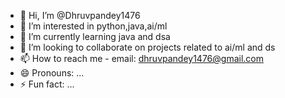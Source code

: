- 👋 Hi, I’m @Dhruvpandey1476
- 👀 I’m interested in python,java,ai/ml
- 🌱 I’m currently learning java and dsa
- 💞️ I’m looking to collaborate on projects related to ai/ml and ds
- 📫 How to reach me - email: dhruvpandey1476@gmail.com
- 😄 Pronouns: ...
- ⚡ Fun fact: ...

<!---
Dhruvpandey1476/Dhruvpandey1476 is a ✨ special ✨ repository because its `README.md` (this file) appears on your GitHub profile.
You can click the Preview link to take a look at your changes.
--->
